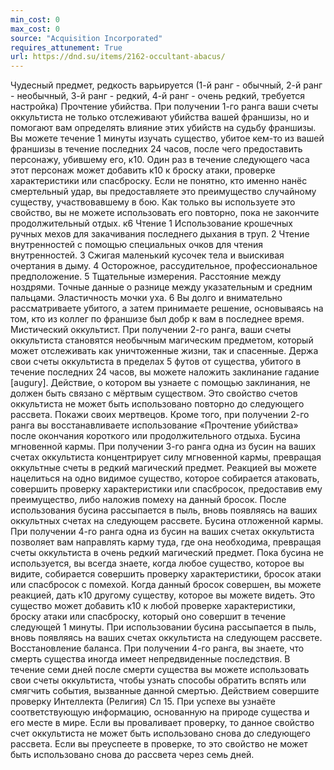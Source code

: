 ```yaml
---
min_cost: 0
max_cost: 0
source: "Acquisition Incorporated"
requires_attunement: True
url: https://dnd.su/items/2162-occultant-abacus/
---
```


Чудесный предмет, редкость варьируется (1-й ранг - обычный, 2-й ранг - необычный, 3-й ранг - редкий, 4-й ранг - очень редкий, требуется настройка)
Прочтение убийства. При получении 1-го ранга ваши счеты оккультиста не только отслеживают убийства вашей франшизы, но и помогают вам определять влияние этих убийств на судьбу франшизы. Вы можете течение 1 минуты изучать существо, убитое кем-то из вашей франшизы в течение последних 24 часов, после чего предоставить персонажу, убившему его, к10. Один раз в течение следующего часа этот персонаж может добавить к10 к броску атаки, проверке характеристики или спасброску. Если не понятно, кто именно нанёс смертельный удар, вы предоставляете это преимущество случайному существу, участвовавшему в бою. Как только вы используете это свойство, вы не можете использовать его повторно, пока не закончите продолжительный отдых.
к6
Чтение
1
Использование крошечных ручных мехов для закачивания последнего дыхания в труп.
2
Чтение внутренностей с помощью специальных очков для чтения внутренностей.
3
Сжигая маленький кусочек тела и выискивая очертания в дыму.
4
Осторожное, рассудительное, профессиональное предположение.
5
Тщательные измерения. Расстояние между ноздрями. Точные данные о разнице между указательным и средним пальцами. Эластичность мочки уха.
6
Вы долго и внимательно рассматриваете убитого, а затем принимаете решение, основываясь на том, кто из коллег по франшизе был добр к вам в последнее время.
Мистический оккультист. При получении 2-го ранга, ваши счеты оккультиста становятся необычным магическим предметом, который может отслеживать как уничтоженные жизни, так и спасенные. Держа свои счеты оккультиста в пределах 5 футов от существа, убитого в течение последних 24 часов, вы можете наложить заклинание гадание [augury]. Действие, о котором вы узнаете с помощью заклинания, не должен быть связано с мёртвым существом. Это свойство счетов оккультиста не может быть использовано повторно до следующего рассвета.
Покажи своих мертвецов. Кроме того, при получении 2-го ранга вы восстанавливаете использование «Прочтение убийства» после окончания короткого или продолжительного отдыха.
Бусина мгновенной кармы. При получении 3-го ранга одна из бусин на ваших счетах оккультиста концентрирует силу мгновенной кармы, превращая оккультные счеты в редкий магический предмет. Реакцией вы можете нацелиться на одно видимое существо, которое собирается атаковать, совершить проверку характеристики или спасбросок, предоставив ему преимущество, либо наложив помеху на данный бросок. После использования бусина рассыпается в пыль, вновь появляясь на ваших оккультных счетах на следующем рассвете.
Бусина отложенной кармы. При получении 4-го ранга одна из бусин на ваших счетах оккультиста позволяет вам направлять карму туда, где она необходима, превращая счеты оккультиста в очень редкий магический предмет. Пока бусина не используется, вы всегда знаете, когда любое существо, которое вы видите, собирается совершить проверку характеристики, бросок атаки или спасбросок с помехой. Когда данный бросок совершен, вы можете реакцией, дать к10 другому существу, которое вы можете видеть. Это существо может добавить к10 к любой проверке характеристики, броску атаки или спасброску, который оно совершит в течение следующей 1 минуты. При использовании бусина рассыпается в пыль, вновь появляясь на ваших счетах оккультиста на следующем рассвете.
Восстановление баланса. При получении 4-го ранга, вы знаете, что смерть существа иногда имеет непредвиденные последствия. В течение семи дней после смерти существа вы можете использовать свои счеты оккультиста, чтобы узнать способы обратить вспять или смягчить события, вызванные данной смертью. Действием совершите проверку Интеллекта (Религия) Сл 15. При успехе вы узнаёте соответствующую информацию, основанную на природе существа и его месте в мире.
Если вы проваливает проверку, то данное свойство счет оккультиста не может быть использовано снова до следующего рассвета. Если вы преуспеете в проверке, то это свойство не может быть использовано снова до рассвета через семь дней.